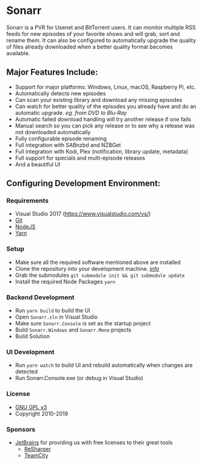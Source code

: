 # Sonarr

Sonarr is a PVR for Usenet and BitTorrent users. It can monitor multiple RSS feeds for new episodes of your favorite shows and will grab, sort and rename them. It can also be configured to automatically upgrade the quality of files already downloaded when a better quality format becomes available.

## Major Features Include:

* Support for major platforms: Windows, Linux, macOS, Raspberry Pi, etc.
* Automatically detects new episodes
* Can scan your existing library and download any missing episodes
* Can watch for better quality of the episodes you already have and do an automatic upgrade. *eg. from DVD to Blu-Ray*
* Automatic failed download handling will try another release if one fails
* Manual search so you can pick any release or to see why a release was not downloaded automatically
* Fully configurable episode renaming
* Full integration with SABnzbd and NZBGet
* Full integration with Kodi, Plex (notification, library update, metadata)
* Full support for specials and multi-episode releases
* And a beautiful UI

## Configuring Development Environment:

### Requirements

* Visual Studio 2017 (https://www.visualstudio.com/vs/)
* [Git](https://git-scm.com/downloads)
* [NodeJS](https://nodejs.org/en/download/)
* [Yarn](https://yarnpkg.com/)

### Setup

* Make sure all the required software mentioned above are installed
* Clone the repository into your development machine. [*info*](https://help.github.com/en/articles/working-with-forks)
* Grab the submodules `git submodule init && git submodule update`
* Install the required Node Packages `yarn`

### Backend Development

* Run `yarn build` to build the UI
* Open `Sonarr.sln` in Visual Studio
* Make sure `Sonarr.Console` is set as the startup project
* Build `Sonarr.Windows` and `Sonarr.Mono` projects
* Build Solution

### UI Development

* Run `yarn watch` to build UI and rebuild automatically when changes are detected
* Run Sonarr.Console.exe (or debug in Visual Studio)

### License

* [GNU GPL v3](http://www.gnu.org/licenses/gpl.html)
* Copyright 2010-2019

### Sponsors

* [JetBrains](http://www.jetbrains.com/) for providing us with free licenses to their great tools
    * [ReSharper](http://www.jetbrains.com/resharper/)
    * [TeamCity](http://www.jetbrains.com/teamcity/)
